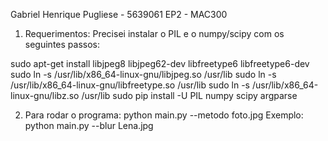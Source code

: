 Gabriel Henrique Pugliese - 5639061
EP2 - MAC300

1) Requerimentos:
Precisei instalar o PIL e o numpy/scipy com os seguintes passos:

sudo apt-get install libjpeg8 libjpeg62-dev libfreetype6 libfreetype6-dev
sudo ln -s /usr/lib/x86_64-linux-gnu/libjpeg.so /usr/lib
sudo ln -s /usr/lib/x86_64-linux-gnu/libfreetype.so /usr/lib
sudo ln -s /usr/lib/x86_64-linux-gnu/libz.so /usr/lib
sudo pip install -U PIL numpy scipy argparse

2) Para rodar o programa:
python main.py --metodo foto.jpg
Exemplo:
python main.py --blur Lena.jpg

